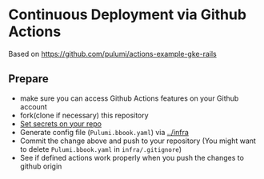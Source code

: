 # Continuous Deployment via Github Actions

Based on https://github.com/pulumi/actions-example-gke-rails

## Prepare
- make sure you can access Github Actions features on your Github account
- fork(clone if necessary) this repository
- [Set secrets on your repo](https://www.pulumi.com/docs/reference/cd-github-actions/#configuring-your-secrets)
- Generate config file (`Pulumi.bbook.yaml`) via [../infra](../infra)
- Commit the change above and push to your repository (You might want to delete `Pulumi.bbook.yaml` in `infra/.gitignore`)
- See if defined actions work properly when you push the changes to github origin


